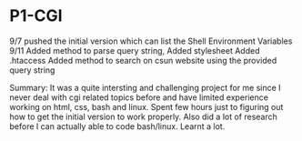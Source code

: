 # P1-CGI
9/7		pushed the initial version which can list the Shell Environment Variables
9/11	Added method to parse query string, 
		Added stylesheet
		Added .htaccess
		Added method to search on csun website using the provided query string 
		
Summary: It was a quite intersting and challenging project for me since I never deal with cgi related topics before and have limited experience working on html, css, bash and linux.
Spent few hours just to figuring out how to get the initial version to work properly. Also did a lot of research before I can actually able to code bash/linux. Learnt a lot.